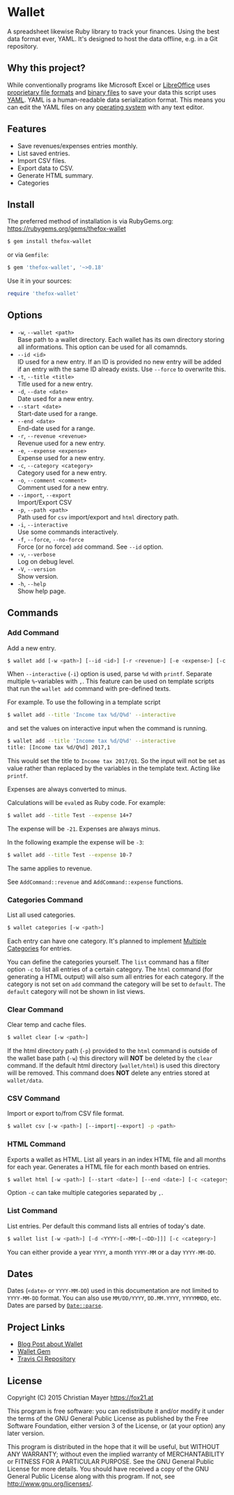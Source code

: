 # Wallet

A spreadsheet likewise Ruby library to track your finances. Using the best data format ever, YAML. It's designed to host the data offline, e.g. in a Git repository.

## Why this project?

While conventionally programs like Microsoft Excel or [LibreOffice](https://www.libreoffice.org/) uses [proprietary file formats](https://en.wikipedia.org/wiki/Proprietary_format) and [binary files](https://en.wikipedia.org/wiki/Binary_file) to save your data this script uses [YAML](https://en.wikipedia.org/wiki/YAML). YAML is a human-readable data serialization format. This means you can edit the YAML files on any [operating system](https://en.wikipedia.org/wiki/Operating_system) with any text editor.

## Features

- Save revenues/expenses entries monthly.
- List saved entries.
- Import CSV files.
- Export data to CSV.
- Generate HTML summary.
- Categories

## Install

The preferred method of installation is via RubyGems.org:  
<https://rubygems.org/gems/thefox-wallet>

```sh
$ gem install thefox-wallet
```

or via `Gemfile`:

```sh
$ gem 'thefox-wallet', '~>0.18'
```

Use it in your sources:

```ruby
require 'thefox-wallet'
```

## Options

- `-w`, `--wallet <path>`  
	Base path to a wallet directory. Each wallet has its own directory storing all informations. This option can be used for all comamnds.
- `--id <id>`  
	ID used for a new entry. If an ID is provided no new entry will be added if an entry with the same ID already exists. Use `--force` to overwrite this.
- `-t`, `--title <title>`  
	Title used for a new entry.
- `-d`, `--date <date>`  
	Date used for a new entry.
- `--start <date>`  
	Start-date used for a range.
- `--end <date>`  
	End-date used for a range.
- `-r`, `--revenue <revenue>`  
	Revenue used for a new entry.
- `-e`, `--expense <expense>`  
	Expense used for a new entry.
- `-c`, `--category <category>`  
	Category used for a new entry.
- `-o`, `--comment <comment>`  
	Comment used for a new entry.
- `--import`, `--export`  
	Import/Export CSV
- `-p`, `--path <path>`  
	Path used for `csv` import/export and `html` directory path.
- `-i`, `--interactive`  
	Use some commands interactively.
- `-f`, `--force`, `--no-force`  
	Force (or no force) `add` command. See `--id` option.
- `-v`, `--verbose`  
	Log on debug level.
- `-V`, `--version`  
	Show version.
- `-h`, `--help`  
	Show help page.

## Commands

### Add Command

Add a new entry.

```sh
$ wallet add [-w <path>] [--id <id>] [-r <revenue>] [-e <expense>] [-c <category>] [-o <comment>] [-i] [-f|--no-force] -t|--title <title>
```

When `--interactive` (`-i`) option is used, parse `%d` with `printf`. Separate multiple `%`-variables with `,`. This feature can be used on template scripts that run the `wallet add` command with pre-defined texts.

For example. To use the following in a template script

```sh
$ wallet add --title 'Income tax %d/Q%d' --interactive
```

and set the values on interactive input when the command is running.

```sh
$ wallet add --title 'Income tax %d/Q%d' --interactive
title: [Income tax %d/Q%d] 2017,1
```

This would set the title to `Income tax 2017/Q1`. So the input will not be set as value rather than replaced by the variables in the template text. Acting like `printf`.

Expenses are always converted to minus.

Calculations will be `eval`ed as Ruby code. For example:

```sh
$ wallet add --title Test --expense 14+7
```

The expense will be `-21`. Expenses are always minus.

In the following example the expense will be `-3`:

```sh
$ wallet add --title Test --expense 10-7
```

The same applies to revenue.

See `AddCommand::revenue` and `AddCommand::expense` functions.

### Categories Command

List all used categories.

```sh
$ wallet categories [-w <path>]
```

Each entry can have one category. It's planned to implement [Multiple Categories](https://github.com/TheFox/wallet/issues/3) for entries.

You can define the categories yourself. The `list` command has a filter option `-c` to list all entries of a certain category. The `html` command (for generating a HTML output) will also sum all entries for each category. If the category is not set on `add` command the category will be set to `default`. The `default` category will not be shown in list views.

### Clear Command

Clear temp and cache files.

```sh
$ wallet clear [-w <path>]
```

If the html directory path (`-p`) provided to the `html` command is outside of the wallet base path (`-w`) this directory will **NOT** be deleted by the `clear` command. If the default html directory (`wallet/html`) is used this directory will be removed. This command does **NOT** delete any entries stored at `wallet/data`.

### CSV Command

Import or export to/from CSV file format.

```sh
$ wallet csv [-w <path>] [--import|--export] -p <path>
```

### HTML Command

Exports a wallet as HTML. List all years in an index HTML file and all months for each year. Generates a HTML file for each month based on entries.

```sh
$ wallet html [-w <path>] [--start <date>] [--end <date>] [-c <category,...>] [-p <path>] [-v]
```

Option `-c` can take multiple categories separated by `,`.

### List Command

List entries. Per default this command lists all entries of today's date.

```sh
$ wallet list [-w <path>] [-d <YYYY>[-<MM>[-<DD>]]] [-c <category>]
```

You can either provide a year `YYYY`, a month `YYYY-MM` or a day `YYYY-MM-DD`.

## Dates

Dates (`<date>` or `YYYY-MM-DD`) used in this documentation are not limited to `YYYY-MM-DD` format. You can also use `MM/DD/YYYY`, `DD.MM.YYYY`, `YYYYMMDD`, etc. Dates are parsed by [`Date::parse`](https://ruby-doc.org/stdlib-1.9.3/libdoc/date/rdoc/DateTime.html#method-c-parse).

## Project Links

- [Blog Post about Wallet](http://blog.fox21.at/2015/07/09/wallet.html)
- [Wallet Gem](https://rubygems.org/gems/thefox-wallet)
- [Travis CI Repository](https://travis-ci.org/TheFox/wallet)

## License

Copyright (C) 2015 Christian Mayer <https://fox21.at>

This program is free software: you can redistribute it and/or modify it under the terms of the GNU General Public License as published by the Free Software Foundation, either version 3 of the License, or (at your option) any later version.

This program is distributed in the hope that it will be useful, but WITHOUT ANY WARRANTY; without even the implied warranty of MERCHANTABILITY or FITNESS FOR A PARTICULAR PURPOSE. See the GNU General Public License for more details. You should have received a copy of the GNU General Public License along with this program. If not, see <http://www.gnu.org/licenses/>.
